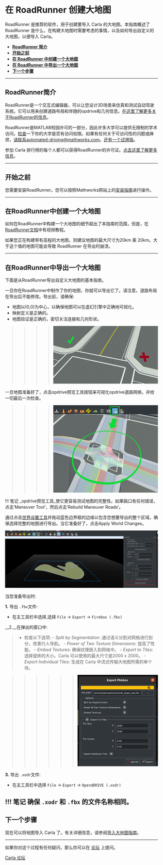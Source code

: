 # 在 RoadRunner 创建大地图

RoadRunner 是推荐的软件，用于创建要导入 Carla 的大地图。本指南概述了 RoadRunner 是什么，在构建大地图时需要考虑的事情，以及如何导出自定义的大地图，以便导入 Carla。 

- **[RoadRunner 简介](#introduction-to-roadrunner)**
- [**开始之前**](#before-you-start)
- **[在  RoadRunner 中创建一个大地图](#build-a-large-map-in-roadrunner)**
- **[在 RoadRunner 中导出一个大地图](#export-a-large-map-in-roadrunner)**
- **[下一个步骤](#next-steps)**
---
## RoadRunner简介

RoadRunner是一个交互式编辑器，可以让您设计3D场景来仿真和测试自动驾驶系统。它可以用来创建道路布局和伴随的opdrive和几何信息。[在这里了解更多关于RoadRunner的信息](rr_home)。

RoadRunner是MATLAB校园许可的一部分，因此许多大学可以提供无限制的学术访问。[检查](rr_eligibility)一下你的大学是否有访问权限。如果有任何关于可访问性的问题或麻烦，请联系automated-driving@mathworks.com。[还有一个试用版]([rr_trial_version)。

参加 Carla 排行榜的每个人都可以获得RoadRunner的许可证。[点击这里了解更多信息](rr_leaderboard)。

[rr_home]: https://www.mathworks.com/products/roadrunner.html
[rr_trial_version]: https://www.mathworks.com/products/roadrunner.html
[rr_eligibility]: https://www.mathworks.com/academia/tah-support-program/eligibility.html
[rr_leaderboard]: https://www.mathworks.com/academia/student-competitions/carla-autonomous-driving-challenge.html

---
## 开始之前 

您需要安装RoadRunner。您可以按照Mathworks网站上的[安装指南](rr_docs)进行操作。

[rr_docs]: https://www.mathworks.com/help/roadrunner/ug/install-and-activate-roadrunner.html

---

## 在RoadRunner中创建一个大地图

如何在RoadRunner中构建一个大地图的细节超出了本指南的范围，但是，在[RoadRunner文档](rr_tutorials)中有视频教程。

如果您正在构建带有高程的大地图，则建议地图的最大尺寸为20km 乘 20km。大于这个值的地图可能会导致 RoadRunner 在导出时崩溃。

[rr_tutorials]: https://www.mathworks.com/support/search.html?fq=asset_type_name:video%20category:roadrunner/index&amp;page=1&amp;s_tid=CRUX_topnav

---

## 在RoadRunner中导出一个大地图

下面是从RoadRunner导出自定义大地图的基本指南。

[exportlink]: https://www.mathworks.com/help/roadrunner/ug/Exporting-to-CARLA.html

一旦你在RoadRunner中制作了你的地图，你就可以导出它了。请注意，道路布局在导出后不能修改。导出前，请确保:

- 地图以(0,0)为中心，以确保地图可以在虚幻引擎中正确地可视化。
- 映射定义是正确的。
- 地图验证是正确的，密切关注连接和几何形状。


>>>>![CheckGeometry](./img/check_geometry.jpg)

一旦地图准备好了，点击opdrive预览工具按钮来可视化opdrive道路网络，并给一切最后一次检查。

>>>>![checkopen](./img/check_open.jpg)

!!! 笔记
    _opdrive预览工具_使它更容易测试地图的完整性。如果路口有任何错误，点击‘Maneuver Tool’，然后点击‘Rebuild Maneuver Roads’。

通过点击[世界设置工具](https://www.mathworks.com/help/roadrunner/ref/worldsettingstool.html)并拖动蓝色边界框的边缘以包含您想要导出的整个区域，确保选择完整的地图进行导出。当它准备好了，点击Apply World Changes。

![world_bounds_settings](img/rr_world_settings.png)

当您准备导出时:

__1.__ 导出 `.fbx`文件:

  - 在主工具栏中选择,选择 `File` -> `Export` -> `Firebox (.fbx)`

__2.__在弹出的窗口中:

>- 检查以下选项:
    - _Split by Segmentation_: 通过语义分割对网格进行划分，改善行人导航。
    - _Power of Two Texture Dimensions_: 提高了性能。
    - _Embed Textures_: 确保纹理嵌入到网格中。
    - _Export to Tiles_: 选择瓷砖的大小。Carla 可以使用的最大尺寸是2000 x 2000。
    - _Export Individual Tiles_: 生成在 Carla 中流式传输大地图所需的单个块。

>>>>>>![export_large_map_fbx](./img/large_map_export_fbx.png)

__3.__ 导出 `.xodr`文件:

  - 在主工具栏中选择 `File` -> `Export` -> `OpendDRIVE (.xodr)`

!!! 笔记
    确保 `.xodr` 和 `.fbx` 的文件名称相同。
---

## 下一个步骤

现在可以将地图导入 Carla 了。有关详细信息，请参阅[导入大地图指南](arge_map_import.md)。

---

如果你对这个过程有任何疑问，那么你可以在 [论坛](https://github.com/carla-simulator/carla/discussions) 上提问。

<div class="build-buttons">
<p>
<a href="https://github.com/carla-simulator/carla/discussions" target="_blank" class="btn btn-neutral" title="Go to the CARLA forum">
Carla 论坛</a>
</p>
</div>